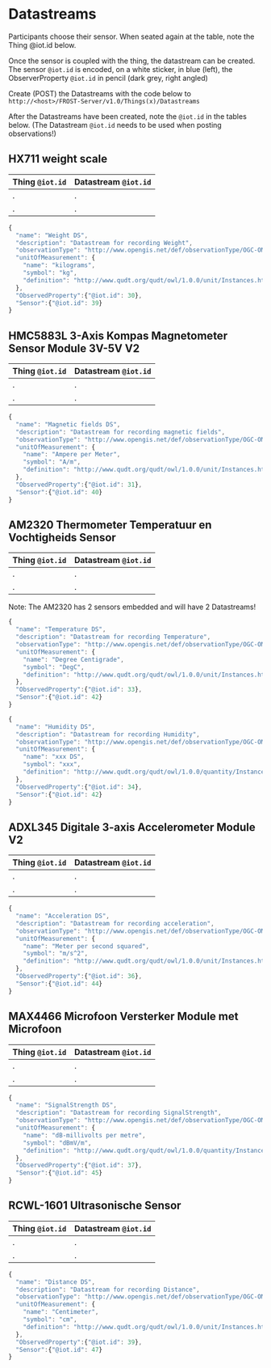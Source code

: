 # Datastreams

Participants choose their sensor. When seated again at the table, note the Thing @iot.id below.

Once the sensor is coupled with the thing, the datastream can be created.
The sensor `@iot.id` is encoded, on a white sticker, in blue (left), the ObserverProperty `@iot.id` in pencil (dark grey, right angled)

Create (POST) the Datastreams with the code below to `http://<host>/FROST-Server/v1.0/Things(x)/Datastreams`

After the Datastreams have been created, note the `@iot.id` in the tables below. (The Datastream `@iot.id` needs to be used when posting observations!)

## HX711 weight scale
| **Thing** `@iot.id` | **Datastream** `@iot.id`
|-|-
|.|.
|.|.
```javascript
{
  "name": "Weight DS",
  "description": "Datastream for recording Weight",
  "observationType": "http://www.opengis.net/def/observationType/OGC-OM/2.0/OM_Measurement",
  "unitOfMeasurement": {
    "name": "kilograms",
    "symbol": "kg",
    "definition": "http://www.qudt.org/qudt/owl/1.0.0/unit/Instances.html#Kilogram"
  },
  "ObservedProperty":{"@iot.id": 30},
  "Sensor":{"@iot.id": 39}
}
```
## HMC5883L 3-Axis Kompas Magnetometer Sensor Module 3V-5V V2
| **Thing** `@iot.id` | **Datastream** `@iot.id`
|-|-
|.|.
|.|.
```javascript
{
  "name": "Magnetic fields DS",
  "description": "Datastream for recording magnetic fields",
  "observationType": "http://www.opengis.net/def/observationType/OGC-OM/2.0/OM_Measurement",
  "unitOfMeasurement": {
    "name": "Ampere per Meter",
    "symbol": "A/m",
    "definition": "http://www.qudt.org/qudt/owl/1.0.0/unit/Instances.html#AmperePerMeter"
  },
  "ObservedProperty":{"@iot.id": 31},
  "Sensor":{"@iot.id": 40}
}
```
## AM2320 Thermometer Temperatuur en Vochtigheids Sensor
| **Thing** `@iot.id` | **Datastream** `@iot.id`
|-|-
|.|.
|.|.

Note: The AM2320 has 2 sensors embedded and will have 2 Datastreams!

```javascript
{
  "name": "Temperature DS",
  "description": "Datastream for recording Temperature",
  "observationType": "http://www.opengis.net/def/observationType/OGC-OM/2.0/OM_Measurement",
  "unitOfMeasurement": {
    "name": "Degree Centigrade",
    "symbol": "DegC",
    "definition": "http://www.qudt.org/qudt/owl/1.0.0/unit/Instances.html#DegreeCentigrade"
  },
  "ObservedProperty":{"@iot.id": 33},
  "Sensor":{"@iot.id": 42}
}
```
```javascript
{
  "name": "Humidity DS",
  "description": "Datastream for recording Humidity",
  "observationType": "http://www.opengis.net/def/observationType/OGC-OM/2.0/OM_Measurement",
  "unitOfMeasurement": {
    "name": "xxx DS",
    "symbol": "xxx",
    "definition": "http://www.qudt.org/qudt/owl/1.0.0/quantity/Instances.html#AbsoluteHumidity"
  },
  "ObservedProperty":{"@iot.id": 34},
  "Sensor":{"@iot.id": 42}
}
```
## ADXL345 Digitale 3-axis Accelerometer Module V2
| **Thing** `@iot.id` | **Datastream** `@iot.id`
|-|-
|.|.
|.|.
```javascript
{
  "name": "Acceleration DS",
  "description": "Datastream for recording acceleration",
  "observationType": "http://www.opengis.net/def/observationType/OGC-OM/2.0/OM_Measurement",
  "unitOfMeasurement": {
    "name": "Meter per second squared",
    "symbol": "m/s^2",
    "definition": "http://www.qudt.org/qudt/owl/1.0.0/unit/Instances.html#MeterPerSecondSquared"
  },
  "ObservedProperty":{"@iot.id": 36},
  "Sensor":{"@iot.id": 44}
}
```
## MAX4466 Microfoon Versterker Module met Microfoon
| **Thing** `@iot.id` | **Datastream** `@iot.id`
|-|-
|.|.
|.|.
```javascript
{
  "name": "SignalStrength DS",
  "description": "Datastream for recording SignalStrength",
  "observationType": "http://www.opengis.net/def/observationType/OGC-OM/2.0/OM_Measurement",
  "unitOfMeasurement": {
    "name": "dB-millivolts per metre",
    "symbol": "dBmV/m",
    "definition": "http://www.qudt.org/qudt/owl/1.0.0/quantity/Instances.html#SignalStrength"
  },
  "ObservedProperty":{"@iot.id": 37},
  "Sensor":{"@iot.id": 45}
}
```
## RCWL-1601 Ultrasonische Sensor
| **Thing** `@iot.id` | **Datastream** `@iot.id`
|-|-
|.|.
|.|.
```javascript
{
  "name": "Distance DS",
  "description": "Datastream for recording Distance",
  "observationType": "http://www.opengis.net/def/observationType/OGC-OM/2.0/OM_Measurement",
  "unitOfMeasurement": {
    "name": "Centimeter",
    "symbol": "cm",
    "definition": "http://www.qudt.org/qudt/owl/1.0.0/unit/Instances.html#Centimeter"
  },
  "ObservedProperty":{"@iot.id": 39},
  "Sensor":{"@iot.id": 47}
}
```
